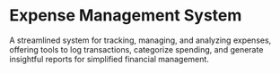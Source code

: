# Expense Management System
 A streamlined system for tracking, managing, and analyzing expenses, offering tools to log transactions, categorize spending, and generate insightful reports for simplified financial management.
